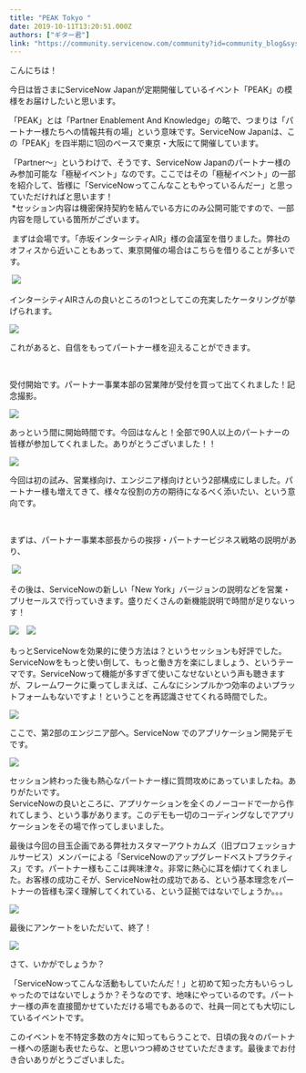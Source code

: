 ```yaml
---
title: "PEAK Tokyo "
date: 2019-10-11T13:20:51.000Z
authors: ["ギター君"]
link: "https://community.servicenow.com/community?id=community_blog&sys_id=d91287ebdbd4c814f7fca851ca96198e"
---
```

<p>こんにちは&#xff01;</p>
<p>今日は皆さまにServiceNow Japanが定期開催しているイベント「PEAK」の模様をお届けしたいと思います。</p>
<p>「PEAK」とは「Partner Enablement And Knowledge」の略で、つまりは「パートナー様たちへの情報共有の場」という意味です。ServiceNow Japanは、この「PEAK」を四半期に1回のペースで東京・大阪にて開催しています。</p>
<p>「Partner&#xff5e;」というわけで、そうです、ServiceNow Japanのパートナー様のみ参加可能な「極秘イベント」なのです。ここではその「極秘イベント」の一部を紹介して、皆様に「ServiceNowってこんなこともやっているんだー」と思っていただければと思います&#xff01;<br />  *セッション内容は機密保持契約を結んでいる方にのみ公開可能ですので、一部内容を隠している箇所がございます。</p>
<p> まずは会場です。「赤坂インターシティAIR」様の会議室を借りました。弊社のオフィスから近いこともあって、東京開催の場合はこちらを借りることが多いです。</p>
<p> <img src="https://community.servicenow.com/3d510ba3dbd4c814f7fca851ca96194b.iix" /></p>
<p>インターシティAIRさんの良いところの1つとしてこの充実したケータリングが挙げられます。</p>
<p><img src="https://community.servicenow.com/0f61c7e3dbd4c814f7fca851ca961992.iix" /></p>
<p>これがあると、自信をもってパートナー様を迎えることができます。</p>
<p> </p>
<p>受付開始です。パートナー事業本部の営業陣が受付を買って出てくれました&#xff01;記念撮影。</p>
<p><img src="https://community.servicenow.com/a2810b27dbd4c814f7fca851ca96191f.iix" /></p>
<p>あっという間に開始時間です。今回はなんと&#xff01;全部で90人以上のパートナーの皆様が参加してくれました。ありがとうございました&#xff01;&#xff01;</p>
<p><img src="https://community.servicenow.com/21914767dbd4c814f7fca851ca961987.iix" /></p>
<p>今回は初の試み、営業様向け、エンジニア様向けという2部構成にしました。パートナー様も増えてきて、様々な役割の方の期待になるべく添いたい、という意向です。</p>
<p> </p>
<p>まずは、パートナー事業本部長からの挨拶・パートナービジネス戦略の説明があり、</p>
<p> <img src="https://community.servicenow.com/40a18f67dbd4c814f7fca851ca961948.iix" /></p>
<p>その後は、ServiceNowの新しい「New York」バージョンの説明などを営業・プリセールスで行っていきます。盛りだくさんの新機能説明で時間が足りないっす&#xff01;</p>
<p><img src="https://community.servicenow.com/49b1cbe7dbd4c814f7fca851ca961907.iix" />　<img src="https://community.servicenow.com/6ab1072bdbd4c814f7fca851ca961927.iix" /></p>
<p>もっとServiceNowを効果的に使う方法は&#xff1f;というセッションも好評でした。ServiceNowをもっと使い倒して、もっと働き方を楽にしましょう、というテーマです。ServiceNowって機能が多すぎて使いこなせないという声も聴きますが、フレームワークに乗ってしまえば、こんなにシンプルかつ効率のよいプラットフォームもないですよ&#xff01;ということを再認識させてくれる時間でした。</p>
<p><img src="https://community.servicenow.com/5cd1476bdbd4c814f7fca851ca9619c9.iix" /></p>
<p>ここで、第2部のエンジニア部へ。ServiceNow でのアプリケーション開発デモです。</p>
<p><img src="https://community.servicenow.com/eed18b2bdbd4c814f7fca851ca9619fb.iix" /></p>
<p>セッション終わった後も熱心なパートナー様に質問攻めにあっていましたね。ありがたいです。<br />ServiceNowの良いところに、アプリケーションを全くのノーコードで一から作れてしまう、という事があります。このデモも一切のコーディングなしでアプリケーションをその場で作ってしまいました。</p>
<p>最後は今回の目玉企画である弊社カスタマーアウトカムズ&#xff08;旧プロフェッショナルサービス&#xff09;メンバーによる「ServiceNowのアップグレードベストプラクティス」です。パートナー様もここは興味津々。非常に熱心に耳を傾けてくれました。お客様の成功こそが、ServiceNow社の成功である、という基本理念をパートナーの皆様も深く理解してくれている、という証拠ではないでしょうか。。。</p>
<p><img src="https://community.servicenow.com/d1f10babdbd4c814f7fca851ca961942.iix" /></p>
<p>最後にアンケートをいただいて、終了&#xff01;</p>
<p><img src="https://community.servicenow.com/e7f18babdbd4c814f7fca851ca9619f2.iix" /></p>
<p>さて、いかがでしょうか&#xff1f;</p>
<p>「ServiceNowってこんな活動もしていたんだ&#xff01;」と初めて知った方もいらっしゃったのではないでしょうか&#xff1f;そうなのです、地味にやっているのです。パートナー様の声を直接聞かせていただける場でもあるので、社員一同とても大切にしているイベントです。</p>
<p>このイベントを不特定多数の方々に知ってもらうことで、日頃の我々のパートナー様への感謝も表せたらな、と思いつつ締めさせていただきます。最後までお付き合いありがとうございました。</p>
<p> </p>
<p> </p>